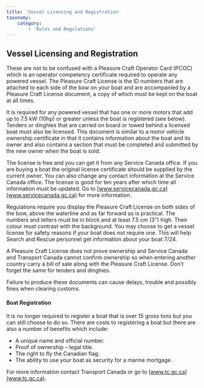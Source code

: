 ```yaml
---
title: 'Vessel Licensing and Registration'
taxonomy:
    category:
        - 'Rules and Regulations'
---
```


## Vessel Licensing and Registration

These are not to be confused with a Pleasure Craft Operator Card (PCOC)  which is an operator competency certificate required to operate any powered vessel. The Pleasure Craft License is the ID numbers that are attached to each side of the bow on your boat and are accompanied by a Pleasure Craft License document, a copy of which must be kept on the boat at all times.

It is required for any powered vessel that has one or more motors that add up to 7.5 kW (10hp) or greater unless the boat is registered (see below). Tenders or dinghies that are carried on board or towed behind a licensed boat must also be licensed. This document is similar to a motor vehicle ownership certificate in that it contains information about the boat and its owner and also contains a section that must be completed and submitted by the new owner when the boat is sold.

The license is free and you can get it from any Service Canada office. If you are buying a boat the original license certificate should be supplied by the current owner. You can also change any contact information at the Service Canada office. The license is good for ten years after which time all information must be updated. Go to [www.servicecanada.gc.ca](www.servicecanada.gc.ca) for more information.

Regulations require you display the Pleasure Craft License on both sides of the bow, above the waterline and as far forward as is practical. The numbers and letters must be in block and at least 7.5 cm (3”) high. Their colour must contrast with the background. You may choose to get a vessel license for safety reasons if your boat does not require one. This will help Search and Rescue personnel get information about your boat 7/24.

A Pleasure Craft License does not prove ownership and Service Canada and Transport Canada cannot confirm ownership so when entering another country carry a bill of sale along with the Pleasure Craft License. Don’t forget the same for tenders and dinghies.

Failure to produce these documents can cause delays, trouble and possibly fines when clearing customs.

#### Boat Registration

It is no longer required to register a boat that is over 15 gross tons but you can still choose to do so. There are costs to registering a boat but there are also a number of benefits which include:

* A unique name and official number.
* Proof of ownership – legal title.
* The right to fly the Canadian flag.
* The ability to use your boat as security for a marine mortgage.

For more information contact Transport Canada or go to [www.tc.gc.ca](www.tc.gc.ca).